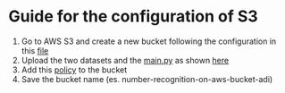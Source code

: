 # Guide for the configuration of S3

1. Go to AWS S3 and create a new bucket following the configuration in this [file](bucket_configuration.pdf)
2. Upload the two datasets and the [main.py](../../../spark-job/main.py) as shown [here](Upload%20files.pdf)
3. Add this [policy](policy.json) to the bucket
4. Save the bucket name (es. number-recognition-on-aws-bucket-adi)
